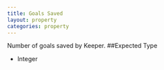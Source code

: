 ```yaml
---
title: Goals Saved
layout: property
categories: property
---
```

Number of goals saved by Keeper.
##Expected Type
* Integer
